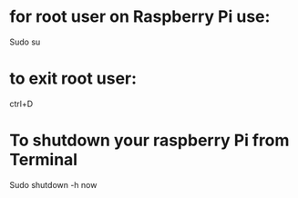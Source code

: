 # for root user on Raspberry Pi use:
Sudo su
# to exit root user:
ctrl+D

# To shutdown your raspberry Pi from Terminal
Sudo shutdown -h now